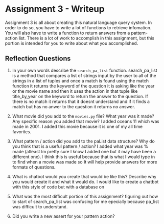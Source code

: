 # Assignment 3 - Writeup

Assignment 3 is all about creating this natural language query system.  In order to do so, you have to write a lot of functions to retrieve infomation.  You will also have to write a function to return answers from a pattern-action list.  There is a lot of work to accomplish in this assignment, but this portion is intended for you to write about what you accomplished.

## Reflection Questions
1. In your own words describe the `search_pa_list` function.
search_pa_list is a method that compares a list of strings input by the user to all of the strings in a list of tuples and once a match is found using the match function it returns the keyword of the question it is asking like the year or the movie name and then it uses the action in that tuple like title_by_year on the keyword to return the answer to the question. If there is no match it returns that it doesnt understand and if it finds a match but has no anwer to the question it returns no answer.

2. What movie did you add to the `movies.py` file?  What year was it made? Any specific reason you added that movie?
I added oceans 11 which was made in 2001. I added this movie because it is one of my all time favorites.

3. What pattern / action did you add to the paList data structure?  Why do you think that is a useful pattern / action?
I added what year was % made (atleast Im pretty sure I know I added one but it may have been a different one). I think this is useful because that is what I would type in to find when a movie was made so It will help provide answers for more formats of questions.

4. What is chatbot would you create that would be like this?  Describe why you would create it and what it would do.
I would like to create a chatbot with this style of code but with a database on 

5. What was the most difficult portion of this assignment?
figuring out how to start of search_pa_list was confusing for me epecially because pa_list was difficult to understand.

6. Did you write a new assert for your pattern action?



